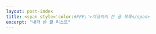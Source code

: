 ```yaml
---
layout: post-index
title: <span style='color:#FFF;'>지금까지 쓴 글 목록</span>
excerpt: "내가 쓴 글 리스트"
---
```

